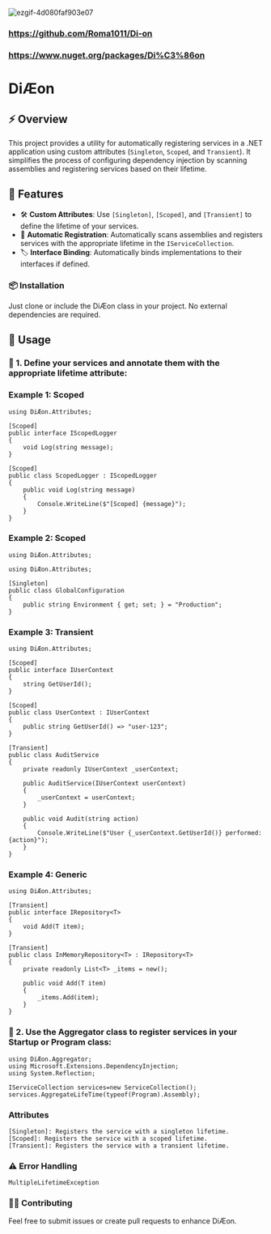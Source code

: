 ![ezgif-4d080faf903e07](https://github.com/user-attachments/assets/d0f022ea-e649-4ed0-b985-5ca98bd9d408)

### https://github.com/Roma1011/Di-on
### https://www.nuget.org/packages/Di%C3%86on

# DiÆon

## ⚡ Overview
This project provides a utility for automatically registering services in a .NET application using custom attributes (`Singleton`, `Scoped`, and `Transient`). It simplifies the process of configuring dependency injection by scanning assemblies and registering services based on their lifetime.


## 🚀 Features

- 🛠️ **Custom Attributes**: Use `[Singleton]`, `[Scoped]`, and `[Transient]` to define the lifetime of your services.
- 🔄 **Automatic Registration**: Automatically scans assemblies and registers services with the appropriate lifetime in the `IServiceCollection`.
- 🏷️ **Interface Binding**: Automatically binds implementations to their interfaces if defined.


### 📦 Installation
Just clone or include the DiÆon class in your project. No external dependencies are required.

## 📖 Usage
### 🔷 1. Define your services and annotate them with the appropriate lifetime attribute:

### Example 1: Scoped
```
using DiÆon.Attributes;

[Scoped]
public interface IScopedLogger
{
    void Log(string message);
}

[Scoped]
public class ScopedLogger : IScopedLogger
{
    public void Log(string message)
    {
        Console.WriteLine($"[Scoped] {message}");
    }
}
```
### Example 2: Scoped
```
using DiÆon.Attributes;

using DiÆon.Attributes;

[Singleton]
public class GlobalConfiguration
{
    public string Environment { get; set; } = "Production";
}
```

### Example 3: Transient
```
using DiÆon.Attributes;

[Scoped]
public interface IUserContext
{
    string GetUserId();
}

[Scoped]
public class UserContext : IUserContext
{
    public string GetUserId() => "user-123";
}

[Transient]
public class AuditService
{
    private readonly IUserContext _userContext;

    public AuditService(IUserContext userContext)
    {
        _userContext = userContext;
    }

    public void Audit(string action)
    {
        Console.WriteLine($"User {_userContext.GetUserId()} performed: {action}");
    }
}
```
### Example 4: Generic
```
using DiÆon.Attributes;

[Transient]
public interface IRepository<T>
{
    void Add(T item);
}

[Transient]
public class InMemoryRepository<T> : IRepository<T>
{
    private readonly List<T> _items = new();

    public void Add(T item)
    {
        _items.Add(item);
    }
}
```
### 🔷 2. Use the Aggregator class to register services in your Startup or Program class:
```
using DiÆon.Aggregator;
using Microsoft.Extensions.DependencyInjection;
using System.Reflection;

IServiceCollection services=new ServiceCollection();
services.AggregateLifeTime(typeof(Program).Assembly);

```
### Attributes
```
[Singleton]: Registers the service with a singleton lifetime.
[Scoped]: Registers the service with a scoped lifetime.
[Transient]: Registers the service with a transient lifetime.
```

### ⚠️ Error Handling
```
MultipleLifetimeException

```
### 👨‍💻 Contributing
Feel free to submit issues or create pull requests to enhance DiÆon.


